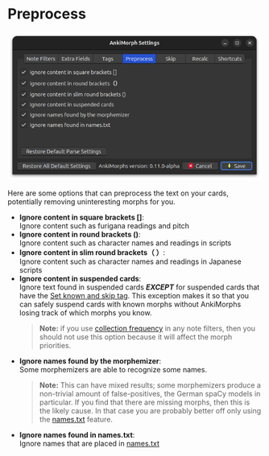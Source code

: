 # Preprocess

![parse-tab.png](../../../img/parse-tab.png)

Here are some options that can preprocess the text on your cards, potentially removing uninteresting morphs for you.

* **Ignore content in square brackets []**:  
  Ignore content such as furigana readings and pitch
* **Ignore content in round brackets ()**:  
  Ignore content such as character names and readings in scripts
* **Ignore content in slim round brackets（ ）**:  
  Ignore content such as character names and readings in Japanese scripts
* **Ignore content in suspended cards**:  
  Ignore text found in suspended cards **_EXCEPT_** for suspended cards that have the [Set known and skip tag](tags.md).
  This exception makes it so that you can safely suspend cards with known morphs without AnkiMorphs losing track of
  which morphs you know.
  > **Note:** if you use [collection frequency](note-filter.md#morph-priority) in any note filters, then you should not
  use this option because it will affect the morph priorities.
* **Ignore names found by the morphemizer**:  
  Some morphemizers are able to recognize some names.
  > **Note:** This can have mixed results; some morphemizers produce a non-trivial amount of false-positives, the German
  spaCy models in particular. If you find that there are missing morphs, then this is the likely cause. In that case you
  are probably better off only using the [names.txt](../names.md) feature.
* **Ignore names found in names.txt**:  
  Ignore names that are placed in [names.txt](../names.md)
